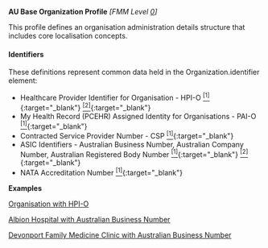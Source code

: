 **AU Base Organization Profile** *[FMM Level [0](http://build.fhir.org/versions.html#maturity)]*

This profile defines an organisation administration details structure that includes core localisation concepts.

#### Identifiers
These definitions represent common data held in the Organization.identifier element:
* Healthcare Provider Identifier for Organisation - HPI-O [<sup>[1]</sup>](http://ns.electronichealth.net.au/id/hi/hpio/1.0/index.html){:target="_blank"} [<sup>[2]</sup>](http://meteor.aihw.gov.au/content/index.phtml/itemId/426830){:target="_blank"}
* My Health Record (PCEHR) Assigned Identity for Organisations - PAI-O [<sup>[1]</sup>](http://ns.electronichealth.net.au/id/pcehr/paio/1.0/index.html){:target="_blank"}
* Contracted Service Provider Number - CSP [<sup>[1]</sup>](http://ns.electronichealth.net.au/id/hi/csp/1.0/index.html){:target="_blank"}
* ASIC Identifiers - Australian Business Number, Australian Company Number, Australian Registered Body Number [<sup>[1]</sup>](https://www.abr.business.gov.au/HelpAbnFormat.aspx){:target="_blank"} [<sup>[2]</sup>](http://asic.gov.au/for-business/registering-a-company/steps-to-register-a-company/australian-company-numbers/australian-company-number-digit-check){:target="_blank"}
* NATA Accreditation Number [<sup>[1]</sup>](http://hl7.org.au/id/nata-accreditation/index.html){:target="_blank"}

**Examples**

[Organisation with HPI-O](Organization-example0.html)

[Albion Hospital with Australian Business Number](Organization-example1.html)

[Devonport Family Medicine Clinic with Australian Business Number](Organization-example3.html)


